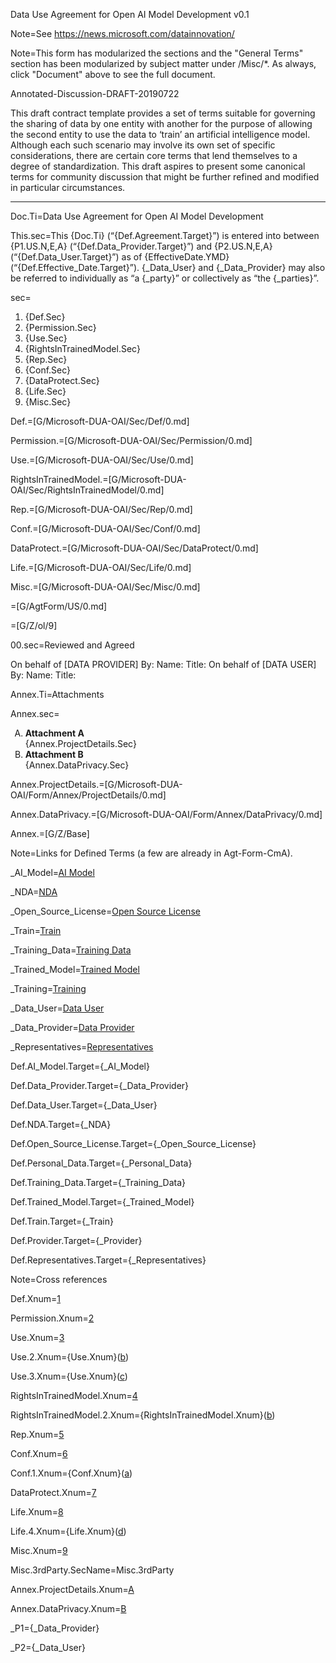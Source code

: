 Data Use Agreement for Open AI Model Development v0.1

Note=See https://news.microsoft.com/datainnovation/

Note=This form has modularized the sections and the "General Terms" section has been modularized by subject matter under /Misc/*.  As always, click "Document" above to see the full document. 

Annotated-Discussion-DRAFT-20190722

This draft contract template provides a set of terms suitable for governing the sharing of data by one entity with another for the purpose of allowing the second entity to use the data to ‘train’ an artificial intelligence model. Although each such scenario may involve its own set of specific considerations, there are certain core terms that lend themselves to a degree of standardization. This draft aspires to present some canonical terms for community discussion that might be further refined and modified in particular circumstances.

* * *

Doc.Ti=Data Use Agreement for Open AI Model Development

This.sec=This {Doc.Ti} (“{Def.Agreement.Target}”) is entered into between {P1.US.N,E,A} (“{Def.Data_Provider.Target}”) and {P2.US.N,E,A} (“{Def.Data_User.Target}”) as of {EffectiveDate.YMD} (“{Def.Effective_Date.Target}”). {_Data_User} and {_Data_Provider} may also be referred to individually as “a {_party}” or collectively as “the {_parties}”.

sec=<ol><li>{Def.Sec}</li><li>{Permission.Sec}</li><li>{Use.Sec}</li><li>{RightsInTrainedModel.Sec}</li><li>{Rep.Sec}</li><li>{Conf.Sec}</li><li>{DataProtect.Sec}</li><li>{Life.Sec}</li><li>{Misc.Sec}</li></ol>

Def.=[G/Microsoft-DUA-OAI/Sec/Def/0.md]

Permission.=[G/Microsoft-DUA-OAI/Sec/Permission/0.md]

Use.=[G/Microsoft-DUA-OAI/Sec/Use/0.md]

RightsInTrainedModel.=[G/Microsoft-DUA-OAI/Sec/RightsInTrainedModel/0.md]

Rep.=[G/Microsoft-DUA-OAI/Sec/Rep/0.md]

Conf.=[G/Microsoft-DUA-OAI/Sec/Conf/0.md]

DataProtect.=[G/Microsoft-DUA-OAI/Sec/DataProtect/0.md]

Life.=[G/Microsoft-DUA-OAI/Sec/Life/0.md]

Misc.=[G/Microsoft-DUA-OAI/Sec/Misc/0.md]

=[G/AgtForm/US/0.md]

=[G/Z/ol/9]

00.sec=Reviewed and Agreed

On behalf of [DATA PROVIDER] By: Name: Title: On behalf of [DATA USER] By: Name: Title:

Annex.Ti=Attachments

Annex.sec=<ol type="A"><li><b>Attachment A</b><br>{Annex.ProjectDetails.Sec}</li><li><b>Attachment B</b><br>{Annex.DataPrivacy.Sec}</li></ol>

Annex.ProjectDetails.=[G/Microsoft-DUA-OAI/Form/Annex/ProjectDetails/0.md]

Annex.DataPrivacy.=[G/Microsoft-DUA-OAI/Form/Annex/DataPrivacy/0.md]

Annex.=[G/Z/Base]

Note=Links for Defined Terms (a few are already in Agt-Form-CmA). 

_AI_Model=<a href='#Def.AI_Model.Target' class='definedterm'>AI Model</a>

_NDA=<a href='#Def.NDA.Target' class='definedterm'>NDA</a>

_Open_Source_License=<a href='#Def.Open_Source_License.Target' class='definedterm'>Open Source License</a>

_Train=<a href='#Def.Train.Target' class='definedterm'>Train</a>

_Training_Data=<a href='#Def.Training_Data.Target' class='definedterm'>Training Data</a>

_Trained_Model=<a href='#Def.Trained_Model.Target' class='definedterm'>Trained Model</a>

_Training=<a href='#Def.Train.Target' class='definedterm'>Training</a>

_Data_User=<a href='#Def.Data_User.Target' class='definedterm'>Data User</a>

_Data_Provider=<a href='#Def.Data_Provider.Target' class='definedterm'>Data Provider</a>

_Representatives=<a href='#Def.Representatives.Target' class='definedterm'>Representatives</a>

Def.AI_Model.Target={_AI_Model}

Def.Data_Provider.Target={_Data_Provider}

Def.Data_User.Target={_Data_User}

Def.NDA.Target={_NDA}

Def.Open_Source_License.Target={_Open_Source_License}

Def.Personal_Data.Target={_Personal_Data}

Def.Training_Data.Target={_Training_Data}

Def.Trained_Model.Target={_Trained_Model}

Def.Train.Target={_Train}

Def.Provider.Target={_Provider}

Def.Representatives.Target={_Representatives}

Note=Cross references

Def.Xnum=<a href='#Def.sec'>1</a>

Permission.Xnum=<a href='#Def.sec'>2</a>

Use.Xnum=<a href='#Use.sec'>3</a>

Use.2.Xnum={Use.Xnum}(<a href='#Use.2.sec'>b</a>)

Use.3.Xnum={Use.Xnum}(<a href='#Use.3.sec'>c</a>)

RightsInTrainedModel.Xnum=<a href='#RightsInTrainedModel.sec'>4</a>

RightsInTrainedModel.2.Xnum={RightsInTrainedModel.Xnum}(<a href='#RightsInTrainedModel.2.sec'>b</a>)

Rep.Xnum=<a href='#Rep.sec'>5</a>

Conf.Xnum=<a href='#Conf.sec'>6</a>

Conf.1.Xnum={Conf.Xnum}(<a href='#Conf.Engage.sec'>a</a>)

DataProtect.Xnum=<a href='#DataProtect.sec'>7</a>

Life.Xnum=<a href='#Life.sec'>8</a>

Life.4.Xnum={Life.Xnum}(<a href='#Life.4.sec'>d</a>)

Misc.Xnum=<a href='#Misc.sec'>9</a>

Misc.3rdParty.SecName=Misc.3rdParty

Annex.ProjectDetails.Xnum=<a href='#Annex.ProjectDetails.sec'>A</a>

Annex.DataPrivacy.Xnum=<a href='#Annex.DataPrivacy.sec'>B</a>

_P1={_Data_Provider}

_P2={_Data_User}
